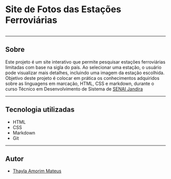 # Site de Fotos das Estações Ferroviárias

![]()

---
## Sobre
Este projeto é um site interativo que permite pesquisar estações ferroviárias limitadas com base na sigla do país. Ao selecionar uma estação, o usuário pode visualizar mais detalhes, incluindo uma imagem da estação escolhida. Objetivo deste projeto é colocar em prática os conhecimentos adquiridos sobre as linguagens em marcação, HTML, CSS e markdown, durante o curso Técnico em Desenvolvimento de Sistema de [SENAI Jandira](https://sp.senai.br/unidade/jandira/)

---

## Tecnologia utilizadas
- HTML
- CSS
- Markdown
- Git


---


## Autor

- [Thayla Amorim Mateus](https://www.linkedin.com/feed/)

